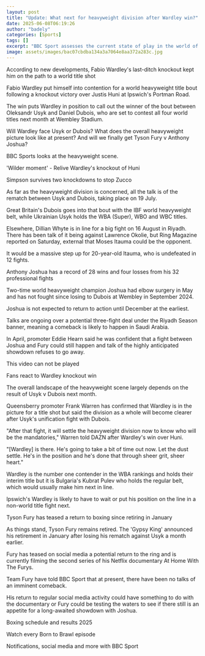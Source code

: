 ```yaml
---
layout: post
title: "Update: What next for heavyweight division after Wardley win?"
date: 2025-06-08T06:19:26
author: "badely"
categories: [Sports]
tags: []
excerpt: "BBC Sport assesses the current state of play in the world of heavyweight boxing after Fabio Wardley's victory over Justis Huni."
image: assets/images/bac07cbdba134a3a7064e8aa372a283c.jpg
---
```


According to new developments, Fabio Wardley's last-ditch knockout kept him on the path to a world title shot

Fabio Wardley put himself into contention for a world heavyweight title bout following a knockout victory over Justis Huni at Ipswich's Portman Road.

The win puts Wardley in position to call out the winner of the bout between Oleksandr Usyk and Daniel Dubois, who are set to contest all four world titles next month at Wembley Stadium.

Will Wardley face Usyk or Dubois? What does the overall heavyweight picture look like at present? And will we finally get Tyson Fury v Anthony Joshua?

BBC Sports looks at the heavyweight scene.

'Wilder moment' - Relive Wardley's knockout of Huni

Simpson survives two knockdowns to stop Zucco

As far as the heavyweight division is concerned, all the talk is of the rematch between Usyk and Dubois, taking place on 19 July.

Great Britain's Dubois goes into that bout with the IBF world heavyweight belt, while Ukrainian Usyk holds the WBA (Super), WBO and WBC titles.

Elsewhere, Dillian Whyte is in line for a big fight on 16 August in Riyadh. There has been talk of it being against Lawrence Okolie, but Ring Magazine reported on Saturday, external that Moses Itauma could be the opponent.

It would be a massive step up for 20-year-old Itauma, who is undefeated in 12 fights.

Anthony Joshua has a record of 28 wins and four losses from his 32 professional fights

Two-time world heavyweight champion Joshua had elbow surgery in May and has not fought since losing to Dubois at Wembley in September 2024.

Joshua is not expected to return to action until December at the earliest.

Talks are ongoing over a potential three-fight deal under the Riyadh Season banner, meaning a comeback is likely to happen in Saudi Arabia.

In April, promoter Eddie Hearn said he was confident that a fight between Joshua and Fury could still happen and talk of the highly anticipated showdown refuses to go away.

This video can not be played

Fans react to Wardley knockout win

The overall landscape of the heavyweight scene largely depends on the result of Usyk v Dubois next month.

Queensberry promoter Frank Warren has confirmed that Wardley is in the picture for a title shot but said the division as a whole will become clearer after Usyk's unification fight with Dubois.

"After that fight, it will settle the heavyweight division now to know who will be the mandatories," Warren told DAZN after Wardley's win over Huni.

"[Wardley] is there. He's going to take a bit of time out now. Let the dust settle. He's in the position and he's done that through sheer grit, sheer heart."

Wardley is the number one contender in the WBA rankings and holds their interim title but it is Bulgaria's Kubrat Pulev who holds the regular belt, which would usually make him next in line.

Ipswich's Wardley is likely to have to wait or put his position on the line in a non-world title fight next.

Tyson Fury has teased a return to boxing since retiring in January

As things stand, Tyson Fury remains retired. The 'Gypsy King' announced his retirement in January after losing his rematch against Usyk a month earlier.

Fury has teased on social media a potential return to the ring and is currently filming the second series of his Netflix documentary At Home With The Furys.

Team Fury have told BBC Sport that at present, there have been no talks of an imminent comeback.

His return to regular social media activity could have something to do with the documentary or Fury could be testing the waters to see if there still is an appetite for a long-awaited showdown with Joshua. 

Boxing schedule and results 2025

Watch every Born to Brawl episode

Notifications, social media and more with BBC Sport

